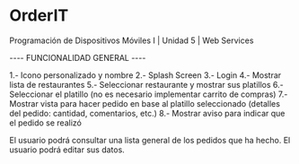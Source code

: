 # OrderIT
Programación de Dispositivos Móviles I | Unidad 5 | Web Services

---- FUNCIONALIDAD GENERAL ----

1.- Icono personalizado y nombre
2.- Splash Screen
3.- Login
4.- Mostrar lista de restaurantes
5.- Seleccionar restaurante y mostrar sus platillos
6.- Seleccionar el platillo (no es necesario implementar carrito de compras)
7.- Mostrar vista para hacer pedido en base al platillo seleccionado (detalles del pedido: cantidad, comentarios, etc.)
8.- Mostrar aviso para indicar que el pedido se realizó


El usuario podrá consultar una lista general de los pedidos que ha hecho.
El usuario podrá editar sus datos.
